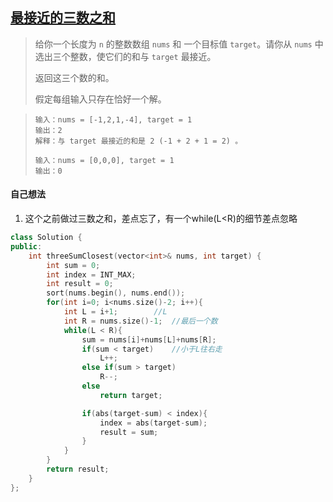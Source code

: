 ## [最接近的三数之和](https://leetcode.cn/problems/3sum-closest/submissions/476038536/)

> 给你一个长度为 `n` 的整数数组 `nums` 和 一个目标值 `target`。请你从 `nums` 中选出三个整数，使它们的和与 `target` 最接近。
>
> 返回这三个数的和。
>
> 假定每组输入只存在恰好一个解。

> ```
> 输入：nums = [-1,2,1,-4], target = 1
> 输出：2
> 解释：与 target 最接近的和是 2 (-1 + 2 + 1 = 2) 。
> ```
>
> ```
> 输入：nums = [0,0,0], target = 1
> 输出：0
> ```



#### 自己想法

1. 这个之前做过三数之和，差点忘了，有一个while(L<R)的细节差点忽略

```c++
class Solution {
public:
    int threeSumClosest(vector<int>& nums, int target) {
        int sum = 0;
        int index = INT_MAX;
        int result = 0;
        sort(nums.begin(), nums.end());
        for(int i=0; i<nums.size()-2; i++){
            int L = i+1;        //L
            int R = nums.size()-1;  //最后一个数
            while(L < R){
                sum = nums[i]+nums[L]+nums[R];
                if(sum < target)    //小于L往右走
                    L++;
                else if(sum > target)
                    R--;
                else 
                    return target;

                if(abs(target-sum) < index){
                    index = abs(target-sum);
                    result = sum;
                }
            }
        }
        return result;
    }
};
```

